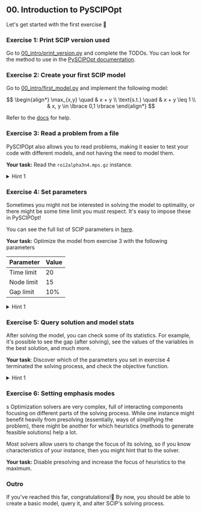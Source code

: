 ## 00. Introduction to PySCIPOpt

Let's get started with the first exercise 🚀

### Exercise 1: Print SCIP version used
Go to [00_intro/print_version.py](print_version.py) and complete the TODOs.
You can look for the method to use in the [PySCIPOpt documentation](https://pyscipopt.readthedocs.io).


### Exercise 2: Create your first SCIP model
Go to [00_intro/first_model.py](first_model.py) and implement the following model:

$$
\begin{align*}
\max_{x,y}  \quad & x + y \\
\text{s.t.} \quad & x + y \leq 1 \\
                  & x, y \in \lbrace 0,1 \rbrace
\end{align*}
$$

Refer to the [docs](https://pyscipopt.readthedocs.io/en/latest/tutorials/model.html#create-a-model-variables-and-constraints) for help.


### Exercise 3: Read a problem from a file

PySCIPOpt also allows you to read problems, making it easier to test your code with different models, and not having the need to model them.

**Your task:** Read the `roi2alpha3n4.mps.gz` instance.

<details>
    <summary>Hint 1</summary>
    You can use the <code>readProblem()</code> method for this.
</details>

### Exercise 4: Set parameters

Sometimes you might not be interested in solving the model to optimality, or there might be some time limit you must respect. It's easy to impose these in PySCIPOpt!

You can see the full list of SCIP parameters in [here](https://www.scipopt.org/doc/html/PARAMETERS.php).

**Your task:** Optimize the model from exercise 3 with the following parameters

|  Parameter | Value |
|------------|-------|
| Time limit |  20   | 
| Node limit |  15   | 
| Gap limit  |  10%  | 

<details>
    <summary>Hint 1</summary>
    You can find the (very extensive) list of SCIP parameters <a href="https://www.scipopt.org/doc/html/PARAMETERS.php">here</a>.
</details>

### Exercise 5: Query solution and model stats

After solving the model, you can check some of its statistics. For example, it's possible to see the gap (after solving), see the values of the variables in the best solution, and much more.

**Your task**: Discover which of the parameters you set in exercise 4 terminated the solving process, and check the objective function.

<details>
    <summary>Hint 1</summary>
    It's also possible to see a lot of information about the run by using `model.writeStatistics(filename.stats)`
</details>

### Exercise 6: Setting emphasis modes
s
Optimization solvers are very complex, full of interacting components focusing on different parts of the solving process. While one instance might benefit heavily from presolving (essentially, ways of simplifying the problem), there might be another for which heuristics (methods to generate feasible solutions) help a lot.

Most solvers allow users to change the focus of its solving, so if you know characteristics of your instance, then you might hint that to the solver.  

**Your task:** Disable presolving and increase the focus of heuristics to the maximum.

### Outro
If you've reached this far, congratulations!🎉 
By now, you should be able to create a basic model, query it, and alter SCIP's solving process. 